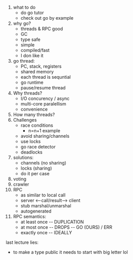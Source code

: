 1. what to do
	* do go tutor
	* check out go by example
2. why go?
	* threads & RPC good
	* GC
	* type safe
	* simple
	* compiled/fast
	* I don like it
3. go thread:
	* PC, stack, registers
	* shared memory
	* each thread is sequntial
	* go runtime
	* pause/resume thread
4. Why threads?
	* I/O concurency / async
	* multi-core paralellism
	* convenience
5. How many threads?
6. Challenges
	* race conditions
		* n=n+1 example
	* avoid sharing/channels
	* use locks
	* go race detector
	* deadlocks
7. solutions:
	* channels (no sharing)
	* locks (sharing)
	* do it per case
8. voting
9. crawler
10. RPC
	* as similar to local call
	* server <--call/result--> client
	* stub marshal/unmarshal
	* autogenerated
11. RPC semantics:
	* at least once -- DUPLICATION
	* at most once -- DROPS -- GO (OURS) / ERR
	* exactly once -- IDEALLY


last lecture lies:
* to make a type public it needs to start with big letter lol


